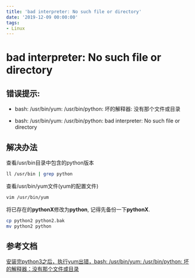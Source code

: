 ```yaml
---
title: 'bad interpreter: No such file or directory'
date: '2019-12-09 00:00:00'
tags:
- Linux
---
```

# bad interpreter: No such file or directory

## 错误提示:
- bash: /usr/bin/yum: /usr/bin/python: 坏的解释器: 没有那个文件或目录

- bash: /usr/bin/yum: /usr/bin/python: bad interpreter: No such file or directory

## 解决办法

查看/usr/bin目录中包含的python版本
```bash
ll /usr/bin | grep python
```

查看/usr/bin/yum文件(yum的配置文件)
```bash
vim /usr/bin/yum
```

将已存在的**pythonX**修改为**python**, 记得先备份一下**pythonX**.
```bash
cp python2 python2.bak
mv python2 python
```

## 参考文档
[安装完python3之后，执行yum出错，bash: /usr/bin/yum: /usr/bin/python: 坏的解释器：没有那个文件或目录](https://blog.csdn.net/wtwcsdn123/article/details/84836064)
